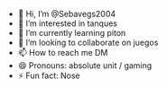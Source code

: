 - 👋 Hi, I’m @Sebavegs2004
- 👀 I’m interested in tanques
- 🌱 I’m currently learning piton
- 💞️ I’m looking to collaborate on juegos
- 📫 How to reach me DM
- 😄 Pronouns: absolute unit / gaming
- ⚡ Fun fact: Nose

<!---
Sebavegs2004/Sebavegs2004 is a ✨ special ✨ repository because its `README.md` (this file) appears on your GitHub profile.
You can click the Preview link to take a look at your changes.
--->
